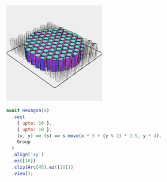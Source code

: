 ![Image](honeycomb.md.$1.png)

```JavaScript
await Hexagon(4)
  .seq(
    { upto: 10 },
    { upto: 10 },
    (x, y) => (s) => s.move(x * 5 + (y % 2) * 2.5, y * 4),
    Group
  )
  .align('xy')
  .ez([10])
  .clip(Arc(45).ez([10]))
  .view();
```
